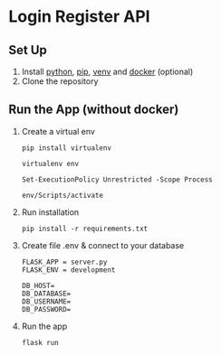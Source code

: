# Login Register API
## Set Up
1. Install [python](https://www.python.org/downloads/), [pip](https://pip.pypa.io/en/stable/cli/pip_install/), [venv](https://cloud.google.com/python/docs/setup) and [docker](https://docs.docker.com/get-docker/) (optional)
2. Clone the repository
## Run the App (without docker)
1. Create a virtual env

    ```
    pip install virtualenv
    ```
    ```
    virtualenv env
    ```
    ```
    Set-ExecutionPolicy Unrestricted -Scope Process
    ```
    ```
    env/Scripts/activate
    ```
2. Run installation

    ```
    pip install -r requirements.txt
    ```
3. Create file .env & connect to your database 

    ```
    FLASK_APP = server.py
    FLASK_ENV = development
    
    DB_HOST=
    DB_DATABASE=
    DB_USERNAME=
    DB_PASSWORD=
    ```
5. Run the app 

    ```
    flask run
    ```

